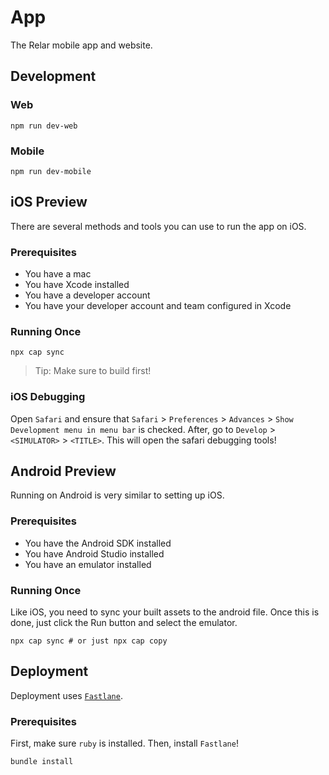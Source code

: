 # App

The Relar mobile app and website.

## Development

### Web

```
npm run dev-web
```

### Mobile

```
npm run dev-mobile
```

## iOS Preview

There are several methods and tools you can use to run the app on iOS.

### Prerequisites

- You have a mac
- You have Xcode installed
- You have a developer account
- You have your developer account and team configured in Xcode

### Running Once

```
npx cap sync
```

> Tip: Make sure to build first!

### iOS Debugging

Open `Safari` and ensure that `Safari` > `Preferences` > `Advances` > `Show Development menu in menu bar` is checked. After, go to `Develop` > `<SIMULATOR>` > `<TITLE>`. This will open the safari debugging tools!

## Android Preview

Running on Android is very similar to setting up iOS.

### Prerequisites

- You have the Android SDK installed
- You have Android Studio installed
- You have an emulator installed

### Running Once

Like iOS, you need to sync your built assets to the android file. Once this is done, just click the Run button and select the emulator.

```
npx cap sync # or just npx cap copy
```

## Deployment

Deployment uses [`Fastlane`](https://docs.fastlane.tools/).

### Prerequisites

First, make sure `ruby` is installed. Then, install `Fastlane`!

```
bundle install
```
